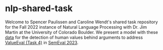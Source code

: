 # nlp-shared-task

Welcome to Spencer Paulissen and Caroline Wendt's shared task repository for the Fall 2022 instance of Natural Language Processing with Dr. Jim Martin at the University of Colorado Boulder. We present a model with these [data](https://zenodo.org/record/6818093#.Y4pqGuzMLIA) for the detection of human values behind arguments to address [ValueEval (Task 4)](https://touche.webis.de/semeval23/touche23-web/index.html) in [SemEval 2023](https://semeval.github.io/SemEval2023/).
